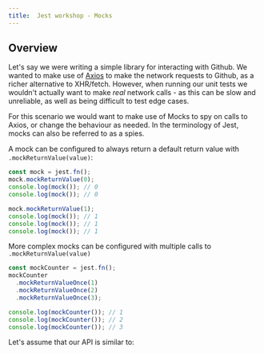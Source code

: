 ```yaml
---
title:  Jest workshop - Mocks
---
```


## Overview

Let's say we were writing a simple library for interacting with Github. We wanted to make use
of [Axios](https://github.com/axios/axios) to make the network requests to Github, as a richer alternative to
XHR/fetch. However, when running our unit tests we wouldn't actually want to make _real_ network calls - as this
can be slow and unreliable, as well as being difficult to test edge cases.

For this scenario we would want to make use of Mocks to spy on calls to Axios, or change the behaviour as needed.
In the terminology of Jest, mocks can also be referred to as a spies.

A mock can be configured to always return a default return value with `.mockReturnValue(value)`:

```javascript
const mock = jest.fn();
mock.mockReturnValue(0);
console.log(mock()); // 0
console.log(mock()); // 0

mock.mockReturnValue(1);
console.log(mock()); // 1
console.log(mock()); // 1
console.log(mock()); // 1
```

More complex mocks can be configured with multiple calls to `.mockReturnValue(value)`

```javascript
const mockCounter = jest.fn();
mockCounter
  .mockReturnValueOnce(1)
  .mockReturnValueOnce(2)
  .mockReturnValueOnce(3);

console.log(mockCounter()); // 1
console.log(mockCounter()); // 2
console.log(mockCounter()); // 3
```

Let's assume that our API is similar to:
